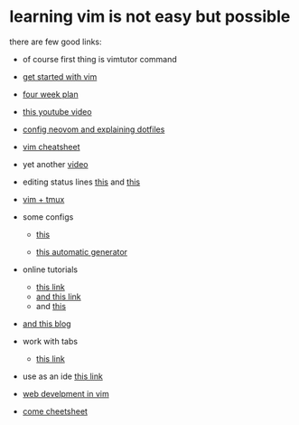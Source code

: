 # learning vim is not easy but possible

there are few good links:

+ of course first thing is vimtutor command 

+ [get started with vim](https://opensource.com/article/19/3/getting-started-vim)

+ [four week plan](https://medium.com/actualize-network/how-to-learn-vim-a-four-week-plan-cd8b376a9b85)

  

+ [this youtube video](https://www.youtube.com/user/Sajjjadheydari)

+ [config neovom and explaining dotfiles](https://www.youtube.com/watch?v=vHB9FdsPbFs)

+ [vim cheatsheet](https://vim.rtorr.com/)

+ yet another [video](https://asciinema.org/a/90r2i9bq8po03nazhqtsifksb)

+ editing status lines [this](https://shapeshed.com/vim-statuslines/) and [this](https://github.com/vim-airline/vim-airline)

+ [vim + tmux](https://www.youtube.com/watch?v=5r6yzFEXajQ)

+ some configs

  + [this](https://www.tutorialdocs.com/article/vim-configuration.html)

  + [this automatic generator](https://vim-bootstrap.com/)
  
 + online tutorials
    + [this link](https://vim-adventures.com/)
    + [and this link](http://www.vimgenius.com/)
    + and [this](https://www.openvim.com/)

  + [and this blog](https://blog.hellojs.org/configure-vim-from-scratch-efe5cbc1c563)

    

+ work with tabs 
  + [this link](https://www.linux.com/training-tutorials/vim-tips-using-tabs/)

+ use as an ide [this link](https://vim.fandom.com/wiki/Use_Vim_like_an_IDE)
+ [web develpment in vim](https://medium.com/@caleb89taylor/a-guide-to-modern-web-development-with-neo-vim-333f7efbf8e2)
+ [come cheetsheet](https://www.radford.edu/~mhtay/CPSC120/VIM_Editor_Commands.htm)

